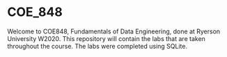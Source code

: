 # COE_848
Welcome to COE848, Fundamentals of Data Engineering, done at Ryerson University W2020. This repository will contain the labs that are taken throughout the course. The labs were completed using SQLite.
